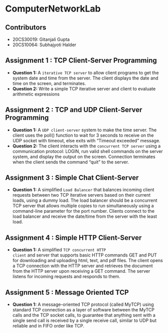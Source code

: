# ComputerNetworkLab
## Contributors
- 20CS30019: Gitanjali Gupta
- 20CS10064: Subhajyoti Halder

## Assignment 1 : TCP Client-Server Programming
- **Question 1:** A <code>iterative TCP server</code> to allow client programs to get the system date and time from the server. The client displays the date and time on the screen, and terminates.
- **Question 2:** Write a simple TCP iterative server and client to evaluate arithmetic expressions

## Assignment 2 : TCP and UDP Client-Server Programming
- **Question 1:** A <code>UDP client-server</code> system to make the time server. The client uses the poll() function to wait for 3 seconds to receive on the UDP socket with timeout, else exits with “Timeout exceeded” message.
- **Question 2:** The client interacts with the <code>concurrent TCP server</code> using a communication protocol: LOGIN, run valid shell commands on the server system, and display the output on the screen. Connection terminates when the client sends the command “quit” to the server.

## Assignment 3 : Simple Chat Client-Server
- **Question 1:** A simplified <code>Load Balancer</code> that balances incoming client requests between two TCP iterative servers based on their current loads, using a dummy load. The load balancer should be a concurrent TCP server that allows multiple copies to run simultaneously using a command-line parameter for the port number. Clients connect to the load balancer and receive the date/time from the server with the least load.

## Assignment 4 : Simple HTTP Client-Server
- **Question 1:** A simplified <code>TCP concurrent HTTP client</code> and server that supports basic HTTP commands GET and PUT for downloading and uploading html, text, and pdf files. The client opens a TCP connection with the HTTP server and retrieves the document from the HTTP server upon receiving a GET command. The server listens for incoming requests and responds to them.

## Assignment 5 : Message Oriented TCP
- **Question 1:** A message-oriented TCP protocol (called MyTCP) using standard TCP connection as a layer of software between the MyTCP calls and the TCP socket calls, to guarantee that anything sent with a single send call is received by a single receive call, similar to UDP but reliable and in FIFO order like TCP.

<!-- .
## Instruction
- **Create virtual environment**
```bash
sudo pip install virtualenv      # This may already be installed
virtualenv .env                  # Create a virtual environment
```
- **Run** start.sh **bash To Start Web Application**
```bash
./start.sh                       # All neccessary library will be downloaded
```
- **Open http://127.0.0.1:8000 in  your browser**
. -->
